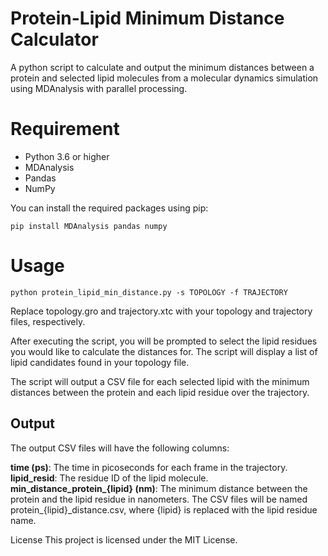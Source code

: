 # Protein-Lipid Minimum Distance Calculator
A python script to calculate and output the minimum distances between a protein and selected lipid molecules from a molecular dynamics simulation using MDAnalysis with parallel processing.

# Requirement

- Python 3.6 or higher
- MDAnalysis
- Pandas
- NumPy

You can install the required packages using pip:

```{bash}
pip install MDAnalysis pandas numpy
```

# Usage

```
python protein_lipid_min_distance.py -s TOPOLOGY -f TRAJECTORY
```
Replace topology.gro and trajectory.xtc with your topology and trajectory files, respectively.

After executing the script, you will be prompted to select the lipid residues you would like to calculate the distances for. The script will display a list of lipid candidates found in your topology file.

The script will output a CSV file for each selected lipid with the minimum distances between the protein and each lipid residue over the trajectory.

## Output
The output CSV files will have the following columns:

**time (ps)**: The time in picoseconds for each frame in the trajectory.
**lipid_resid**: The residue ID of the lipid molecule.
**min_distance_protein_{lipid} (nm)**: The minimum distance between the protein and the lipid residue in nanometers.
The CSV files will be named protein_{lipid}_distance.csv, where {lipid} is replaced with the lipid residue name.

License
This project is licensed under the MIT License.